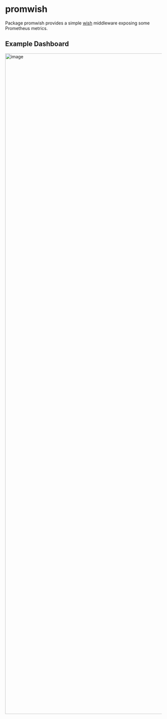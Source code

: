 # promwish

Package promwish provides a simple [wish](http://github.com/charmbracelet/wish) middleware exposing some Prometheus metrics.

## Example Dashboard

<img width="2120" alt="image" src="https://user-images.githubusercontent.com/245435/145126273-2dc9cb98-7886-40b5-b173-229c50746fba.png">
